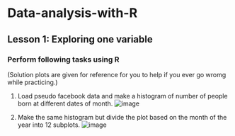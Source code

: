 # Data-analysis-with-R
## Lesson 1: Exploring one variable
### Perform following tasks using R
(Solution plots are given for reference for you to help if you ever go wromg while practicing.)


1) Load pseudo facebook data and make a histogram of number of people born at different dates of month.
![image](https://user-images.githubusercontent.com/37893743/40815207-6ad32a86-6562-11e8-9152-a1d77606d2be.png)

2) Make the same histogram but divide the plot based on the month of the year into 12 subplots.
![image](https://user-images.githubusercontent.com/37893743/40815251-c3d21b42-6562-11e8-90ca-7ae1135d850a.png)
